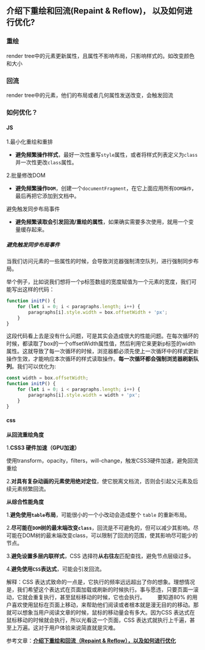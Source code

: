 ## 介绍下重绘和回流(Repaint & Reflow)， 以及如何进行优化?

### 重绘

render tree中的元素更新属性，且属性不影响布局，只影响样式的。如改变颜色和大小

### 回流

render tree中的元素，他们的布局或者几何属性发送改变，会触发回流

### 如何优化？

#### JS

1.最小化重绘和重排

- **避免频繁操作样式**，最好一次性重写`style`属性，或者将样式列表定义为`class`并一次性更改`class`属性。

2.批量修改DOM

- **避免频繁操作`DOM`**，创建一个`documentFragment`，在它上面应用所有`DOM操作`，最后再把它添加到文档中。

避免触发同步布局事件

- **避免频繁读取会引发回流/重绘的属性**，如果确实需要多次使用，就用一个变量缓存起来。

##### 避免触发同步布局事件

当我们访问元素的一些属性的时候，会导致浏览器强制清空队列，进行强制同步布局。

举个例子，比如说我们想将一个p标签数组的宽度赋值为一个元素的宽度，我们可能写出这样的代码：

```js
function initP() {
    for (let i = 0; i < paragraphs.length; i++) {
        paragraphs[i].style.width = box.offsetWidth + 'px';
    }
}
```

这段代码看上去是没有什么问题，可是其实会造成很大的性能问题。在每次循环的时候，都读取了box的一个offsetWidth属性值，然后利用它来更新p标签的width属性。这就导致了每一次循环的时候，浏览器都必须先使上一次循环中的样式更新操作生效，才能响应本次循环的样式读取操作。**每一次循环都会强制浏览器刷新队列**。我们可以优化为:

```js
const width = box.offsetWidth;
function initP() {
    for (let i = 0; i < paragraphs.length; i++) {
        paragraphs[i].style.width = width + 'px';
    }
}
```



#### css

**从回流重绘角度**

1.**CSS3 硬件加速（GPU加速）**

使用transform，opacity，filters，will-change，触发CSS3硬件加速，避免回流重绘

2.**对具有复杂动画的元素使用绝对定位**，使它脱离文档流，否则会引起父元素及后续元素频繁回流。

**从综合性能角度**

1.**避免使用`table`布局**，可能很小的一个小改动会造成整个 `table` 的重新布局。

2.**尽可能在`DOM`树的最末端改变`class`**，回流是不可避免的，但可以减少其影响。尽可能在DOM树的最末端改变class，可以限制了回流的范围，使其影响尽可能少的节点。

3.**避免设置多层内联样式**，CSS 选择符**从右往左**匹配查找，避免节点层级过多。

4.**避免使用`CSS`表达式**，可能会引发回流。

解释：CSS 表达式致命的一点是，它执行的频率远远超出了你的想象。理想情况是，我们希望这个表达式在页面加载或刷新的时候执行。事与愿违，只要页面一滚动，它就会重复执行，甚至鼠标移动的时候，它也会执行。
　　要知道80% 的用户喜欢使用鼠标在页面上移动，来帮助他们阅读或者根本就是漫无目的的移动。那就可以想象当用户阅读文章的时候，鼠标的移动量会有多大。因为CSS 表达式在鼠标移动的时候就会执行，所以光看这一个页面，CSS 表达式就执行上千遍，甚至上万遍。这对于用户体验来说简直就是灾难。



参考文章：[**介绍下重绘和回流（Repaint & Reflow），以及如何进行优化**](https://github.com/Advanced-Frontend/Daily-Interview-Question/issues/24)

